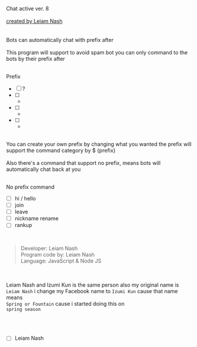 Chat active ver. 8
<br> <br>
[created by Leiam Nash](https://www.facebook.com/LeiamNashRebrth)
<br> <br> <br>
Bots can automatically chat with prefix after <br> <br> This program will support to avoid spam bot you can only command to the bots by their prefix after
<br> <br>

Prefix
- [ ] ?
- [ ] *
- [ ]  -
- [ ] +

<br>
You can create your own prefix by changing what you wanted the prefix will support the command category by $ {prefix}
<br> <br>
Also there's a command that support no prefix, means bots will automatically chat back at you 
<br> <br>

No prefix command
- [ ] hi / hello
- [ ] join
- [ ] leave
- [ ] nickname rename
- [ ] rankup

 <br> 

> Developer: Leiam Nash <br> Program code by: Leiam Nash <br> Language: JavaScript & Node JS

<br> <br> Leiam Nash and Izumi Kun is the same person also my original name is  `Leiam Nash` i change my Facebook name to `Izumi Kun` cause that name means <br> `Spring or Fountain` cause i started doing this on <br> `spring season`

<br> <br>
- [ ] Leiam Nash
